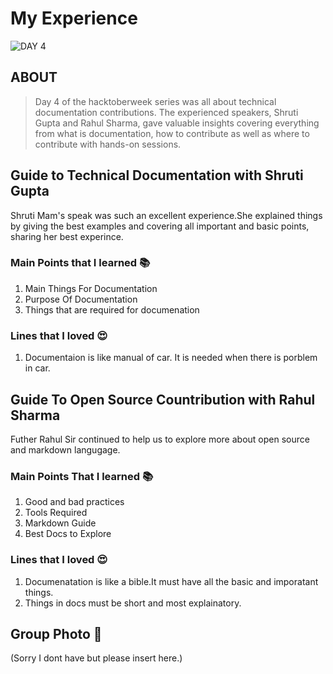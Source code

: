 # My Experience
![DAY 4](https://www.stjohnscollege.co.za/basketball/wp-content/uploads/2018/03/Day4.png)

## ABOUT

> Day 4 of the hacktoberweek series was all about technical documentation contributions.
The experienced speakers, Shruti Gupta and Rahul Sharma, gave valuable insights covering everything from what is documentation, how to contribute as well as where to contribute with hands-on sessions.

## Guide to Technical Documentation with Shruti Gupta
Shruti Mam's speak was such an excellent experience.She explained things by giving the best examples and covering all important and basic points, sharing 
her best experince.

### Main Points that I learned 📚
1. Main Things For Documentation
2. Purpose Of Documentation
3. Things that are required for documenation


### Lines that I loved 😍
1. Documentaion is like manual of car. It is needed when there is porblem in car.
 
## Guide To Open Source Countribution with Rahul Sharma
Futher Rahul Sir continued to help us to explore more about open source and markdown langugage.

### Main Points That I learned 📚
1. Good and bad practices
2. Tools Required
3. Markdown Guide
4. Best Docs to Explore

### Lines that I loved 😍
1. Documenatation is like a bible.It must have all the basic and imporatant things.
2. Things in docs must be short and most explainatory.

## Group Photo 📸
(Sorry I dont have but please insert here.)
